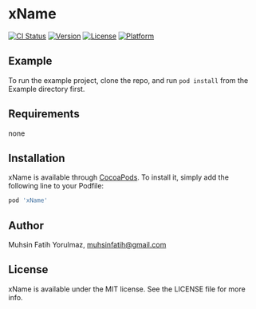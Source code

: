 # xName

[![CI Status](https://img.shields.io/travis/muhsinfatih@gmail.com/xName.svg?style=flat)](https://travis-ci.org/muhsinfatih@gmail.com/xName)
[![Version](https://img.shields.io/cocoapods/v/xName.svg?style=flat)](https://cocoapods.org/pods/xName)
[![License](https://img.shields.io/cocoapods/l/xName.svg?style=flat)](https://cocoapods.org/pods/xName)
[![Platform](https://img.shields.io/cocoapods/p/xName.svg?style=flat)](https://cocoapods.org/pods/xName)

## Example

To run the example project, clone the repo, and run `pod install` from the Example directory first.

## Requirements
none
## Installation

xName is available through [CocoaPods](https://cocoapods.org). To install
it, simply add the following line to your Podfile:

```ruby
pod 'xName'
```

## Author

Muhsin Fatih Yorulmaz, muhsinfatih@gmail.com

## License

xName is available under the MIT license. See the LICENSE file for more info.
